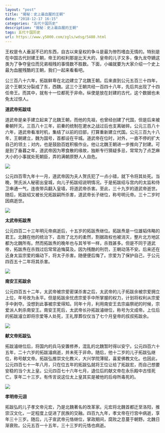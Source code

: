 ```yaml
---
layout: "post"
title: "揭秘：史上最血腥的王朝"
date: "2018-12-17 16:15"
categories: "五代十国历史"
description: "揭秘：史上最血腥的王朝"
tags: 五代十国历史
url: https://www.y5000.com/zgls/wdsg/5480.html
---
```






王权是令人垂涎不已的东西，自古以来皇权的争斗是最为惨烈嗜血无情的。特别是在中国古代封建王朝，帝王的权利那是比天大的，皇帝的儿子又多，像九龙夺嫡这类为了争夺皇位而兄弟相残的事情数不胜数。下面，小编就要为大家介绍一个史上最为血腥残酷的王朝，我们一起来看看吧。

公三百八十六年，拓跋鲜卑在北边建立了北魏王朝。后来直到公元五百三十四年，这个王朝又分裂成了东，西魏。这三个王朝共经一百四十八年，先后共出现了十四任帝王。而其中，就有十一位都死于非命。纵使是放在封建的古代，这个数据也未免太过惊人。

**道武帝拓跋珪**

道武帝是亲手建立起来了北魏王朝，而他的先祖，也曾经创建了代国，但是后来被秦朝歼灭。三百八十三年，前秦的统制在淝水之战过后也支离破碎。公元三百八十六年，道武帝看准时机，集结了以前的旧部，打算重新建立代国。公元三百九十八年，王朝建立，魏为国号，首都设在平城。道武帝在位时，对外，一直不停的扩大自己的领土；对内，也是鼓励百姓积极作业。他让北魏王朝进一步推向了封建。可是到了垂暮之年，道武帝因为寒食散的缘故，独断专行猜疑多忌，常常为了点芝麻大小的小事就处死朝臣，弄的满朝原野人人自危。

![](https://img.y5000.com/uploads/allimg/161118/1052345536-0.jpg)

公元四百零九年十一月，道武帝因为夫人贺氏犯了一点小错，就下令将其处死。当晚，贺氏派人秘密出皇城，向儿子拓跋绍说明情况。于是拓跋绍与宫内的太监和侍卫串通一气，连夜带兵翻入皇墙，将道武帝杀害。至此，三十九岁的道武帝逝世。随后，拓跋绍又被长兄拓跋嗣所杀害，道武帝长子继位，称号明元帝。三十二岁时因病逝世。

![](https://img.y5000.com/uploads/allimg/161118/1052346442-1.jpg)

**太武帝拓跋焘**

公元四百二十三年明元帝病逝后，十五岁的拓跋焘继位。拓跋焘是一位雄韬伟略的君王。北魏在他的统治下，击败了北方的柔然，割据政权也被消灭，整片北方地区都为北魏所有。然而拓跋焘的晚年也与其爷爷一样，杀戮甚多。但是不同于道武帝，拓跋焘在杀戮过后常常追悔莫及。因为残酷的刑罚，王朝动荡不安。后来还在近身太监宗爱的煽动下，将太子杀害。随便便后悔了。宗爱为了保护自己，于公元四百五十二年将其杀害。

![](https://img.y5000.com/uploads/allimg/161118/105234K01-2.jpg)

**南安王拓跋余**

公元四百五十二年，太武帝被宗爱密谋杀害之后，太武帝的儿子拓跋余被宗爱拥立上位，年号改为永平。但是拓跋余忧虑宗爱手中所掌握的权力，计划将权利从宗爱手中剥夺。没想到此事被宗爱得知。同年十月，利用南安王去宗庙祭祀的时候，宗爱派人刺杀南安王。南安王死后，太武帝长孙拓跋濬继位，称号为文成帝。上位后的拓跋濬立即将宗爱等人处死，王礼厚葬仅仅当了七个月皇帝的叔叔拓跋余。

![](https://img.y5000.com/uploads/allimg/161118/1052342b6-3.jpg)

**献文帝拓跋弘**

拓跋濬继位后，将国内的兵马安置修养，混乱的北魏暂时得以安宁。公元四百六十五年，二十六岁的拓跋濬病逝，并未死于非命。随后，他十二岁的儿子拓跋弘继位，称号献文帝。拓跋弘推崇文化教义，大兴学院薄赋，喜爱佛教文化。也因此，公元四百七十一年八月，只在位五年的拓跋弘就将王位让给了拓跋宏，而自己想要安稳的当个太上皇。公元四百七十六年七月，退位后的献文帝在永乐殿中古怪死亡。享年二十三岁。有传言说这位太上皇其实是被他的后母所毒死的。

![](https://img.y5000.com/uploads/allimg/161118/105234C63-4.jpg)

**孝明帝元诩**

拓跋弘的儿子孝文帝元宏，乃是北魏著名的改革家。元宏将北魏首都迁至洛阳，推崇汉文化，一定程度上促进了民族的交融。四百九九年，孝文帝在行宫中病逝，享年三十三岁。随后，儿子宣武帝元恪继位，掌政期间，腐败之息蔓于朝野。北魏日渐衰败。公元五百一十五年，三十三岁的元恪也病逝。
